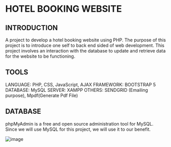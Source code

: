 # HOTEL BOOKING WEBSITE

## INTRODUCTION
A project to develop a hotel booking website using PHP. The purpose of this project is to introduce one self to back end sided of web development.
This project involves an interaction with the database to update and retrieve data for the website to be functioning. 

## TOOLS 
LANGUAGE: PHP, CSS, JavaScript, AJAX
FRAMEWORK: BOOTSTRAP 5
DATABASE: MySQL
SERVER: XAMPP
OTHERS: SENDGRID (Emailing purpose), Mpdf(Generate Pdf File)

## DATABASE
phpMyAdmin is a free and open source administration tool for MySQL. Since we will use MySQL for this project, we will
use it to our benefit.

![image](https://github.com/harishh29/hotel-booking-website-php/assets/76155776/3e48b145-9543-4e2d-808e-fb8edfc483c2)



